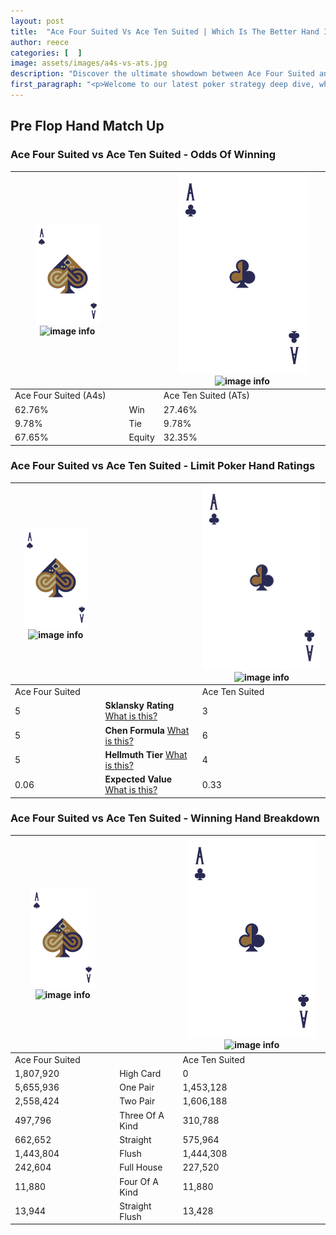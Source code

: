 ```yaml
---
layout: post
title:  "Ace Four Suited Vs Ace Ten Suited | Which Is The Better Hand In Poker? A Complete Guide"
author: reece
categories: [  ]
image: assets/images/a4s-vs-ats.jpg
description: "Discover the ultimate showdown between Ace Four Suited and Ace Ten Suited in poker! Uncover the odds, strategies, and scenarios where one hand triumphs over the other. Get ready to up your poker game with this thrilling analysis."
first_paragraph: "<p>Welcome to our latest poker strategy deep dive, where we're pitting two distinct hands against each other in a high-stakes showdown: Ace Four Suited vs Ace Ten Suited.</p><p>In the dynamic world of poker, every decision counts, and knowing which hand holds the upper hand is key to your success at the table.</p><p>In this article, we'll dissect these two hands, explore the scenarios where one dominates the other, and equip you with the knowledge to make strategic choices that can tip the odds in your favor.</p><p>Get ready to unravel the intriguing dynamics of these poker hands and elevate your game to new heights.</p>"
---
```




[comment]: # (sp0)

## Pre Flop Hand Match Up

<div class="table hand-ratings" markdown="1"> 



### Ace Four Suited vs Ace Ten Suited - Odds Of Winning


    
| ![image info](assets/images/hand1/A.png) ![image info](assets/images/hand1/4s.png) |  | ![image info](assets/images/hand2/A.png) ![image info](assets/images/hand2/Ts.png) |
| -------- | -------- | -------- |
| Ace Four Suited (A4s) |  | Ace Ten Suited (ATs) |
| 62.76% | Win | 27.46% |
| 9.78% | Tie | 9.78% |
| 67.65% | Equity | 32.35% |




[comment]: # (sp1)



### Ace Four Suited vs Ace Ten Suited - Limit Poker Hand Ratings


    
| ![image info](assets/images/hand1/A.png) ![image info](assets/images/hand1/4s.png) |  | ![image info](assets/images/hand2/A.png) ![image info](assets/images/hand2/Ts.png) |
| -------- | -------- | -------- |
| Ace Four Suited |  | Ace Ten Suited |
| 5 | **Sklansky Rating** [What is this?](/sklansky-rating-explained) | 3 |
| 5 | **Chen Formula** [What is this?](/chen-formula-explained) | 6 |
| 5 | **Hellmuth Tier** [What is this?](/Hellmuth-tier-explained) | 4 |
| 0.06 | **Expected Value** [What is this?](/expected-value-explained) | 0.33 |




[comment]: # (sp2)



### Ace Four Suited vs Ace Ten Suited - Winning Hand Breakdown


    
| ![image info](assets/images/hand1/A.png) ![image info](assets/images/hand1/4s.png) |  | ![image info](assets/images/hand2/A.png) ![image info](assets/images/hand2/Ts.png) |
| -------- | -------- | -------- |
| Ace Four Suited |  | Ace Ten Suited |
| 1,807,920 | High Card | 0 |
| 5,655,936 | One Pair | 1,453,128 |
| 2,558,424 | Two Pair | 1,606,188 |
| 497,796 | Three Of A Kind | 310,788 |
| 662,652 | Straight | 575,964 |
| 1,443,804 | Flush | 1,444,308 |
| 242,604 | Full House | 227,520 |
| 11,880 | Four Of A Kind | 11,880 |
| 13,944 | Straight Flush | 13,428 |




[comment]: # (sp3)



</div>

[comment]: # (sp4)



[comment]: # (sp5)

